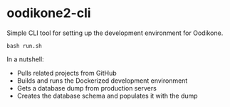 # oodikone2-cli
Simple CLI tool for setting up the development environment for Oodikone. 

```
bash run.sh
```

In a nutshell:
- Pulls related projects from GitHub
- Builds and runs the Dockerized development environment
- Gets a database dump from production servers
- Creates the database schema and populates it with the dump
